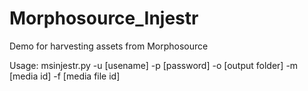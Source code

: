 # Morphosource_Injestr
Demo for harvesting assets from Morphosource

Usage:
msinjestr.py -u [usename] -p [password] -o [output folder] -m [media id] -f [media file id]
